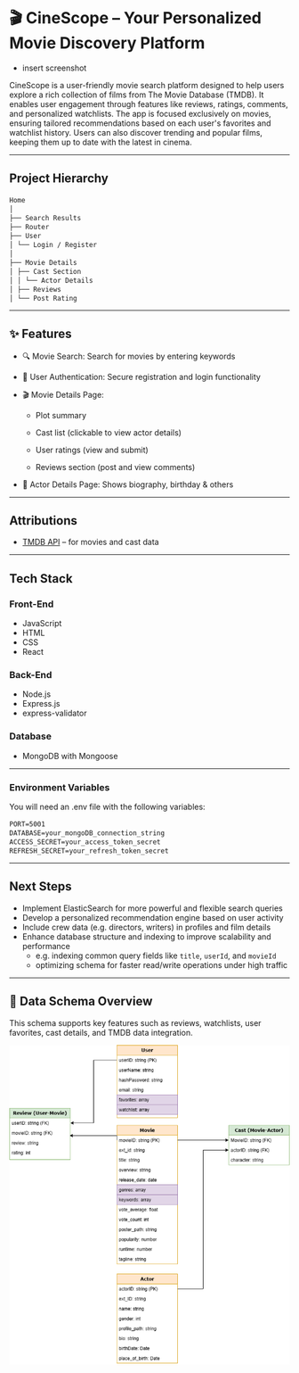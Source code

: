 # 🎬 CineScope – Your Personalized Movie Discovery Platform

- insert screenshot

CineScope is a user-friendly movie search platform designed to help users explore a rich collection of films from The Movie Database (TMDB). It enables user engagement through features like reviews, ratings, comments, and personalized watchlists. The app is focused exclusively on movies, ensuring tailored recommendations based on each user's favorites and watchlist history. Users can also discover trending and popular films, keeping them up to date with the latest in cinema.

---

## Project Hierarchy

```
Home
│
├── Search Results
├── Router
├── User
│ └── Login / Register
│
├── Movie Details
│ ├── Cast Section
│ │ └── Actor Details
│ ├── Reviews
│ └── Post Rating
```

---

## ✨ Features

- 🔍 Movie Search: Search for movies by entering keywords

- 🔐 User Authentication: Secure registration and login functionality

- 🎬 Movie Details Page:

  - Plot summary

  - Cast list (clickable to view actor details)

  - User ratings (view and submit)

  - Reviews section (post and view comments)

- 👤 Actor Details Page: Shows biography, birthday & others

---

## Attributions

- [TMDB API](https://www.themoviedb.org/documentation/api) – for movies and cast data

---

## Tech Stack

### Front-End

- JavaScript
- HTML
- CSS
- React

### Back-End

- Node.js
- Express.js
- express-validator

### Database

- MongoDB with Mongoose

---

### Environment Variables

You will need an .env file with the following variables:

```plaintext
PORT=5001
DATABASE=your_mongoDB_connection_string
ACCESS_SECRET=your_access_token_secret
REFRESH_SECRET=your_refresh_token_secret
```

---

## Next Steps

- Implement ElasticSearch for more powerful and flexible search queries
- Develop a personalized recommendation engine based on user activity
- Include crew data (e.g. directors, writers) in profiles and film details
- Enhance database structure and indexing to improve scalability and performance
  - e.g. indexing common query fields like `title`, `userId`, and `movieId`
  - optimizing schema for faster read/write operations under high traffic

---

## 🧩 Data Schema Overview

This schema supports key features such as reviews, watchlists, user favorites, cast details, and TMDB data integration.

![Data Schema](./documentation/movies_app.png)
